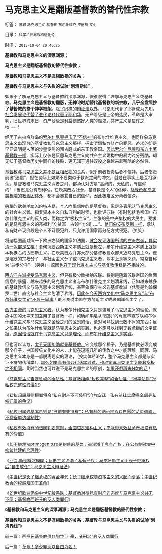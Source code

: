 # 马克思主义是翻版基督教的替代性宗教

标签： `苏联` `马克思主义` `基督教` `布尔什维克` `不信神` `文化` 

目录： `科学和世界观和进化论`

时间： `2012-10-04 20:46:25`

**基督教和马克思主义的深厚渊源；**

**马克思主义是翻版基督教的替代性宗教；**

**基督教和马克思主义不是互相敌视的关系；**

**基督教与马克思主义与失败的试验“划清界线”**；

如果不了解马克思主义与基督教的深厚渊源，很难说得上理解马克思主义或基督教。**马克思主义是基督教的翻版，无神论时期替代基督教的新宗教，几乎全盘照抄了基督教的整个神学框架**。[除了同样的辩证法以外](../../../2010/12/20/基督教和马克思主义的社会行为如出一辙.md)，马克思代替了耶稣成为先知，[社会发展论代替了进化论也代替了耶和华](../../../2011/12/21/达尔文进化论（诞生／被攻击）的社会背景.md)，无产阶级是上帝的选民，革命是大审判，旧世界的末日，资产阶级是利益诱惑好人类的魔鬼，共产主义是应许之地……！

经历了古拉格群岛的[索尔仁尼琴抨击了“不信神”](../../../2010/2/12/个人主义对哲学的实证基础的变化.md)的布尔什维克主义，也同样象马克思主义出现前的基督教和马克思主义那样，抨击所谓私有财产的罪恶，追求的却是早已证明是末落的沙皇专制的拜占庭式的东正教帝国。[因此索尔仁尼琴和东方土著基督教一样](../../../2012/2/17/拜上帝教的洋葱头和共产主义传统和保守主义.md)，实际上仅仅是反思马克思主义向共产主义建构中的暴力过分残酷，却无知于基督教历史中同样的残酷，更无知于通往奴役之路越来越残酷的必然性。

[基督教与马克思主义并不是互相敌视的关](../../../2011/12/21/达尔文进化论（诞生／被攻击）的社会背景.md)系，似乎前者指责后者不信神，后者指责前者“迷信”，但在实际上如果不是类似于教派之间的冲突，就是在事实上是互相承认。基督教和马克思主义两者之间，都承认对方是“高尚的，无私的，有信仰的”——>当然是公有制标准。在欧美西方社会，基督教是个人的信仰，[除绿色和平这类极端的教派团体外](../../../2012/9/12/与人权分离的自由叫法西斯主义.md)，都不会暴露自已的信仰，因此极难区分两者信众。

[典型的欧美洋左派的特点是](../../../2012/5/30/苏联的崩溃不是悲剧；苏联本身就是悲剧；.md)，个人内里信仰的是基督教，但是外表承认马克思主义的社会主义者。指责资本主义自私自利的时侯，也批评苏联（有时包括毛帝国）布尔什维克主义的反人类，而称之为“极权主义”，主张的是中央集权的大民主，要求的是马克思主义的高福利“均贫富，占领华尔街……”。[他们象安布罗斯一样](../../../2011/10/7/没有私有制就无所谓民主！基督教通往奴役之路的命运！.md)，承认私有财产现阶段是个人不可侵犯的，只允许用国家再分配方式侵犯。（笑笑）

将这幅图画对照一下欧洲左倾的国家如法国，[就会发现法国所谓的左派右派，其实清一色都是左棍](../../../2011/3/23/请萨科奇自证不是极端的邪恶.md)！更何况法西斯主义本质上就是极左，布尔什维克主义本质上就是本称极右的法西斯主义。在欧美西方并非大部分基督教信众都亲近马克思主义，但是活跃的宗教分子，与社会主义分子或马克思主义者，基本上是等义词，常常自称为“进步分子”。（笑笑）。[原因也在于现代资本主义与基督教传统是不相融的](../../../2011/11/25/基督教是欧洲中世纪出现大量自治社区的原因.md)。

[西方洋左派接受马克思主义](../../../2011/3/23/西方传统文化的愚昧落后.md)，但只有极少数接纳苏联。特别是随着苏联帝国的负面信息的暴露，越来越多的马克思主义者与布尔什维克主义划清界线，正如越来越多的基督教信众与马克思主义划清界线，甚至象保守主义的基督教派（代表是约翰保罗二世）直接与社会主义划清了界线。[因此在今天西方文化中“马克思主义”与“布尔什维克主义”不是一回事](../../../2012/10/1/基督教和马克思主义和“资产阶级造的谣”.md)！更不要说中国东方的毛主义或者朝鲜金主义了。

[西方主流的马克思主义者](../../../2011/10/24/新制度学派使用纳什均衡代替了边际效用.md)，认为布尔什维克主义只是盗用了马克思主义的理论，就象中国的太平天国盗用了基督教一样。的确如果是从“区别”的角度审查苏联的布尔什维克主义与马克思主义圣经之间的区别的话，绝对可以找到无数不同的东西；反之如果认为布尔什维克就是马克思主义的实践，也必定可以找到无数承继的文字证据。[原因恰恰就在于马克思主义只是理论，而布尔什维克主义是实践](../../../2012/5/30/苏联改革时期的西方公害知识分子.md)。

但也可以认为，[太平天国的确就是基督教，](../../../2010/11/3/“政治改革”必须首先在法学中精确定义.md)它变成那个样子，乃是基督教必须变成那个样子，中国传统文化中的人，才能在短短几年的传教之中才能理解。同理，马克思主义本身是一部脱离现实的理论，（按实体经济学，整个马克思主义都是与实证不符的伪科学），[那么如果真有信众付诸实践时，也必定与马克思主义原教条极之不相同](../../../2009/6/26/马恩主义为什么适合移植入中国传统社会.md)。此时当然也可以说不是马克思主义的原创，[如果还想再来N次的话](../../../2012/4/6/妖魔化毛主席的，不见得是好东西.md)！

《[马克思主义否定私权的合法性；基督教拒绝“私权完整”的合法性；“衡平法则”对私权完整性的侵犯](../../../2012/10/2/私权合法性和完整性和“再分配的均贫富理论”.md)》

《[私权归属原则模糊将令“私有财产不可侵犯”沦为空话；私有制社会摩擦全部是私权归属的争议](../../../2012/10/2/为什么私权归属的当前有效性原则是私有制的基础？.md)》

《[私权归属的基本原则是“当前有效持有”；私有制的法治是双边自愿的妥协调解，不具备单边强制性](../../../2012/10/2/公有制不存在法治的可行性，虽然私有制也有冤假错案.md)》

《[私权有效持有的归属判定原则，全面否定建构主义；不能带来效益的产权没有私有的价值](../../../2012/10/3/不能带来效益的产权没有私有的价值.md)》

《[长子继承权primogeniture是封建的基础；被混淆于私有产权；在公有制社会中构筑封建的合理性](../../../2012/10/3/长子继承权primogeniture是封建的基础.md)》

《[亚当.斯密概念模糊；自由主义明确了私有产权；马尔萨斯主义用长子继承权后“自由放任”；马克思主义辩证法](../../../2012/10/3/长子继承权是封建社会的基础，通往奴役之路的要害；.md)》

《[中世纪是长子继承权的黄金年代；长子继承权随资本主义的兴起而衰落；中世纪教会的权威和国王革命](../../../2012/10/4/中世纪教会的权威和国王革命和长子继承权.md)》

《[21世纪欧洲仍象中世纪般愚昧；基督教对待私有财产的态度与马克思主义并无不同；基督教西班牙的反人类罪行](../../../2012/10/4/西班牙基督教借口的“打土豪，分田地”的反人类罪行.md)》

《**基督教和马克思主义的深厚渊源；马克思主义是翻版基督教的替代性宗教；**

**基督教和马克思主义不是互相敌视的关系；基督教与马克思主义与失败的试验“划清界线”**》



前一篇：[西班牙基督教借口的“打土豪，分田地”的反人类罪行](../../../2012/10/4/西班牙基督教借口的“打土豪，分田地”的反人类罪行.md)

后一篇：[革命！多少罪恶以自由为名！](../../../2012/10/5/革命！多少罪恶以自由为名！.md)